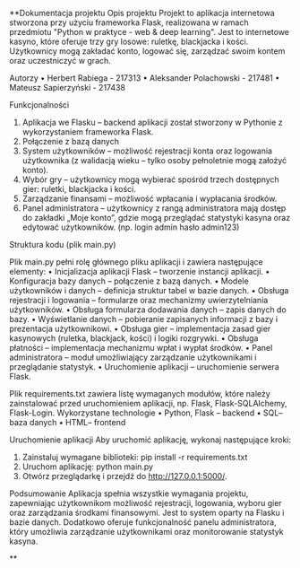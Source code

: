 **Dokumentacja projektu
Opis projektu
Projekt to aplikacja internetowa stworzona przy użyciu frameworka Flask, realizowana w ramach przedmiotu "Python w praktyce - web & deep learning". Jest to internetowe kasyno, które oferuje trzy gry losowe: ruletkę, blackjacka i kości. Użytkownicy mogą zakładać konto, logować się, zarządzać swoim kontem oraz uczestniczyć w grach.

Autorzy
•	Herbert Rabiega - 217313
•	Aleksander Polachowski - 217481
•	Mateusz Sapierzyński - 217438


Funkcjonalności
1.	Aplikacja we Flasku – backend aplikacji został stworzony w Pythonie z wykorzystaniem frameworka Flask.
2.	Połączenie z bazą danych
3.	System użytkowników – możliwość rejestracji konta oraz logowania użytkownika (z walidacją wieku – tylko osoby pełnoletnie mogą założyć konto).
4.	Wybór gry – użytkownicy mogą wybierać spośród trzech dostępnych gier: ruletki, blackjacka i kości.
5.	Zarządzanie finansami – możliwość wpłacania i wypłacania środków.
6.	Panel administratora – użytkownicy z rangą administratora mają dostęp do zakładki „Moje konto”, gdzie mogą przeglądać statystyki kasyna oraz edytować użytkowników. (np. login admin hasło admin123)


Struktura kodu (plik main.py)

Plik main.py pełni rolę głównego pliku aplikacji i zawiera następujące elementy:
•	Inicjalizacja aplikacji Flask – tworzenie instancji aplikacji.
•	Konfiguracja bazy danych – połączenie z bazą danych.
•	Modele użytkowników i danych – definicja struktur tabel w bazie danych.
•	Obsługa rejestracji i logowania – formularze oraz mechanizmy uwierzytelniania użytkowników.
•	Obsługa formularza dodawania danych – zapis danych do bazy.
•	Wyświetlanie danych – pobieranie zapisanych informacji z bazy i prezentacja użytkownikowi.
•	Obsługa gier – implementacja zasad gier kasynowych (ruletka, blackjack, kości) i logiki rozgrywki.
•	Obsługa płatności – implementacja mechanizmu wpłat i wypłat środków.
•	Panel administratora – moduł umożliwiający zarządzanie użytkownikami i przeglądanie statystyk.
•	Uruchomienie aplikacji – uruchomienie serwera Flask.

Plik requirements.txt zawiera listę wymaganych modułów, które należy zainstalować przed uruchomieniem aplikacji, np. Flask, Flask-SQLAlchemy, Flask-Login.
Wykorzystane technologie
•	Python, Flask – backend
•	SQL– baza danych
•	HTML– frontend


Uruchomienie aplikacji
Aby uruchomić aplikację, wykonaj następujące kroki:
1.	Zainstaluj wymagane biblioteki: 
pip install -r requirements.txt
2.	Uruchom aplikację: 
python main.py
3.	Otwórz przeglądarkę i przejdź do http://127.0.0.1:5000/.


Podsumowanie
Aplikacja spełnia wszystkie wymagania projektu, zapewniając użytkownikom możliwość rejestracji, logowania, wyboru gier oraz zarządzania środkami finansowymi. Jest to system oparty na Flasku i bazie danych. Dodatkowo oferuje funkcjonalność panelu administratora, który umożliwia zarządzanie użytkownikami oraz monitorowanie statystyk kasyna.

**
